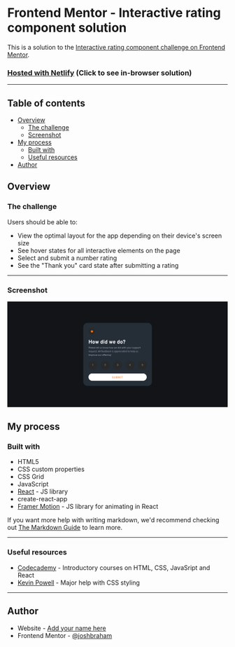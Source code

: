 # Frontend Mentor - Interactive rating component solution

This is a solution to the [Interactive rating component challenge on Frontend Mentor](https://www.frontendmentor.io/challenges/interactive-rating-component-koxpeBUmI).

### **[Hosted with Netlify]() (Click to see in-browser solution)**

---

## Table of contents

- [Overview](#overview)
  - [The challenge](#the-challenge)
  - [Screenshot](#screenshot)
- [My process](#my-process)
  - [Built with](#built-with)
  - [Useful resources](#useful-resources)
- [Author](#author)

## Overview

### The challenge

Users should be able to:

- View the optimal layout for the app depending on their device's screen size
- See hover states for all interactive elements on the page
- Select and submit a number rating
- See the "Thank you" card state after submitting a rating

---

### Screenshot

![](./design/screenshot.png)

## My process

### Built with

- HTML5
- CSS custom properties
- CSS Grid
- JavaScript
- [React](https://reactjs.org/) - JS library
- create-react-app
- [Framer Motion](https://www.framer.com/motion/) - JS library for animating in React

If you want more help with writing markdown, we'd recommend checking out [The Markdown Guide](https://www.markdownguide.org/) to learn more.

---

### Useful resources

- [Codecademy](https://www.codecademy.com) - Introductory courses on HTML, CSS, JavaSript and React
- [Kevin Powell](https://www.example.com) - Major help with CSS styling

---

## Author

- Website - [Add your name here](https://www.your-site.com)
- Frontend Mentor - [@joshbraham](https://www.frontendmentor.io/profile/joshbraham)
